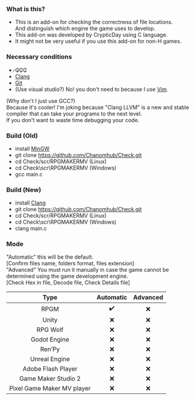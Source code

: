 ### What is this?
- This is an add-on for checking the correctness of file locations. <br>
  And distinguish which engine the game uses to develop.
- This add-on was developed by CrypticDay using C language.
- It might not be very useful if you use this add-on for non-H games.

### Necessary conditions
-   ̷G̷C̷C̷
-   [Clang](https://github.com/llvm/llvm-project)
-   [Git](https://git-scm.com/)
-   (Use visual studio?) No! you don't need to because I use [Vim](https://www.vim.org/).


(Why don't I just use GCC?)
<br>
Because it's cooler! I'm joking because "Clang LLVM" is a new and stable compiler that can take your programs to the next level.
<br>
If you don't want to waste time debugging your code.


### Build (Old)
- install [MinGW](https://www.mingw-w64.org/)
- git clone https://github.com/Chanomhub/Check.git
- cd Check/scr/RPGMAKERMV (Linux)
- cd Check\scr\RPGMAKERMV (Windows)
- gcc main.c
### Build (New)
- install [Clang](https://github.com/llvm/llvm-project)
- git clone https://github.com/Chanomhub/Check.git
- cd Check/scr/RPGMAKERMV (Linux)
- cd Check\scr\RPGMAKERMV (Windows)
- clang main.c


### Mode
"Automatic" this will be the default. <br>
[Confirm files name, folders format, files extension] <br>
"Advanced" You must run it manually in case the game cannot be determined using the game development engine. <br>
[Check Hex in file, Decode file, Check Details file]

|     Type      |   Automatic   |   Advanced    |
| :---: | :---: | :---: |
| RPGM  | ✔️  | ❌
| Unity  | ❌  | ❌
|  RPG Wolf  | ❌  | ❌
| Godot Engine  | ❌  | ❌
| Ren’Py  | ❌  | ❌
| Unreal Engine  | ❌  | ❌
| Adobe Flash Player  | ❌  | ❌
| Game Maker Studio 2  | ❌  | ❌
| Pixel Game Maker MV player  | ❌  | ❌

